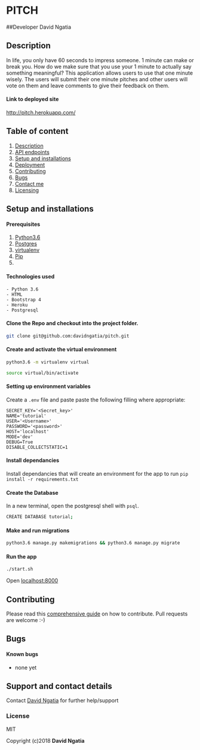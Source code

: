 # PITCH
##Developer
David Ngatia

## Description
In life, you only have 60 seconds to impress someone. 1 minute can make or break you. How do we make sure that you use your 1 minute to actually say something meaningful?
This application allows users to use that one minute wisely. The users will submit their one minute pitches and other users will vote on them and leave comments to give their feedback on them.
#### Link to deployed site
http://pitch.herokuapp.com/

## Table of content
1. [Description](#description)
2. [API endpoints](#endpoints)
3. [Setup and installations](#setup-and-installations)
4. [Deployment](#deployment)
5. [Contributing](#contributing)
6. [Bugs](#bugs)
7. [Contact me](#support-and-contact-details)
8. [Licensing](#license)


## Setup and installations

#### Prerequisites
1. [Python3.6](https://www.python.org/downloads/)
2. [Postgres](https://www.postgresql.org/download/)
3. [virtualenv](https://virtualenv.pypa.io/en/stable/installation/)
4. [Pip](https://pip.pypa.io/en/stable/installing/)
5. 

#### Technologies used
    - Python 3.6
    - HTML
    - Bootstrap 4
    - Heroku
    - Postgresql


#### Clone the Repo and checkout into the project folder.
```bash
git clone git@github.com:davidngatia/pitch.git
```

#### Create and activate the virtual environment
```bash
python3.6 -m virtualenv virtual
```

```bash
source virtual/bin/activate
```

#### Setting up environment variables
Create a `.env` file and paste paste the following filling where appropriate:
```
SECRET_KEY='<Secret_key>'
NAME='tutorial'
USER='<Username>'
PASSWORD='<password>'
HOST='localhost'
MODE='dev'
DEBUG=True
DISABLE_COLLECTSTATIC=1
```

#### Install dependancies
Install dependancies that will create an environment for the app to run
`pip install -r requirements.txt`

#### Create the Database
In a new terminal, open the postgresql shell with `psql`.
```bash
CREATE DATABASE tutorial;
```

#### Make and run migrations
```bash
python3.6 manage.py makemigrations && python3.6 manage.py migrate
```

#### Run the app
```bash
./start.sh
```
Open [localhost:8000](http://127.0.0.1:5000/)


## Contributing
Please read this [comprehensive guide](https://opensource.guide/how-to-contribute/) on how to contribute. Pull requests are welcome :-)

## Bugs
#### Known bugs
 - none yet


## Support and contact details
Contact [David Ngatia](machngatia@gmail.com) for further help/support

### License
MIT

Copyright (c)2018 **David Ngatia**